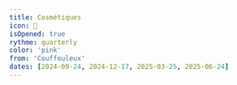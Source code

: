 ```yaml
---
title: Cosmétiques
icon: 🧼
isOpened: true
rythme: quarterly
color: 'pink'
from: 'Couffouleux'
dates: [2024-09-24, 2024-12-17, 2025-03-25, 2025-06-24]
---
```

